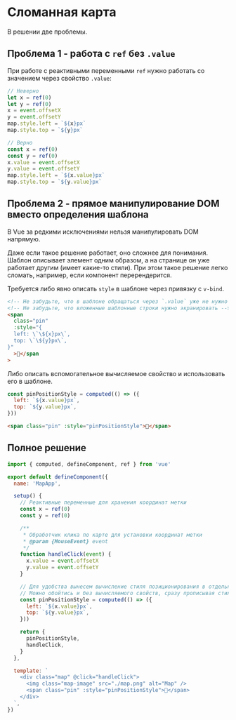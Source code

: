 # Сломанная карта

В решении две проблемы.

## Проблема 1 - работа с `ref` без `.value`

При работе с реактивными переменными `ref` нужно работать со значением через свойство `.value`:

```js
// Неверно
let x = ref(0)
let y = ref(0)
x = event.offsetX
y = event.offsetY
map.style.left = `${x}px`
map.style.top = `${y}px`

// Верно
const x = ref(0)
const y = ref(0)
x.value = event.offsetX
y.value = event.offsetY
map.style.left = `${x.value}px`
map.style.top = `${y.value}px`
```

## Проблема 2 - прямое манипулирование DOM вместо определения шаблона

В Vue за редкими исключениями нельзя манипулировать DOM напрямую.

Даже если такое решение работает, оно сложнее для понимания. Шаблон описывает элемент одним образом, а на странице он
уже работает другим (имеет какие-то стили). При этом такое решение легко сломать, например, если компонент
перерендерится.

Требуется либо явно описать `style` в шаблоне через привязку с `v-bind`.

```html
<!-- Не забудьте, что в шаблоне обращаться через `.value` уже не нужно -->
<!-- Не забудьте, что вложенные шаблонные строки нужно экранировать -->
<span
  class="pin"
  :style="{
  left: \`\${x}px\`,
  top: \`\${y}px\`,
}"
  >📍</span
>
```

Либо описать вспомогательное вычисляемое свойство и использовать его в шаблоне.

```js
const pinPositionStyle = computed(() => ({
  left: `${x.value}px`,
  top: `${y.value}px`,
}))
```

```html
<span class="pin" :style="pinPositionStyle">📍</span>
```

## Полное решение

```js
import { computed, defineComponent, ref } from 'vue'

export default defineComponent({
  name: 'MapApp',

  setup() {
    // Реактивные переменные для хранения координат метки
    const x = ref(0)
    const y = ref(0)

    /**
     * Обработчик клика по карте для установки координат метки
     * @param {MouseEvent} event
     */
    function handleClick(event) {
      x.value = event.offsetX
      y.value = event.offsetY
    }

    // Для удобства вынесем вычисление стиля позиционирования в отдельное вычисляемое свойство
    // Можно обойтись и без вычисляемого свойств, сразу прописывая стили в шаблоне
    const pinPositionStyle = computed(() => ({
      left: `${x.value}px`,
      top: `${y.value}px`,
    }))

    return {
      pinPositionStyle,
      handleClick,
    }
  },

  template: `
    <div class="map" @click="handleClick">
      <img class="map-image" src="./map.png" alt="Map" />
      <span class="pin" :style="pinPositionStyle">📍</span>
    </div>
  `,
})
```
